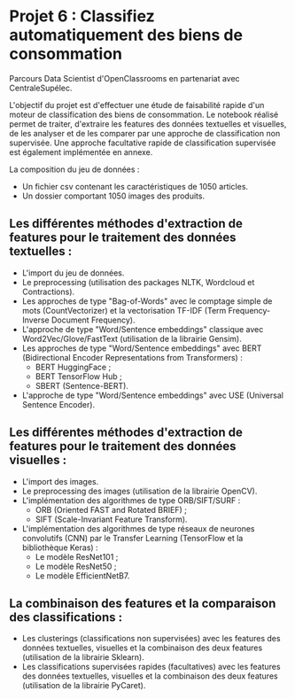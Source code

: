# Projet 6 : Classifiez automatiquement des biens de consommation

Parcours Data Scientist d'OpenClassrooms en partenariat avec CentraleSupélec.

L'objectif du projet est d'effectuer une étude de faisabilité rapide d'un moteur de classification des biens de consommation. Le notebook réalisé permet de traiter, d'extraire les features des données textuelles et visuelles, de les analyser et de les comparer par une approche de classification non supervisée. Une approche facultative rapide de classification supervisée est également implémentée en annexe.

La composition du jeu de données :
- Un fichier csv contenant les caractéristiques de 1050 articles.
- Un dossier comportant 1050 images des produits.


## Les différentes méthodes d'extraction de features pour le traitement des données textuelles :
- L'import du jeu de données.
- Le preprocessing (utilisation des packages NLTK, Wordcloud et Contractions).
- Les approches de type "Bag-of-Words" avec le comptage simple de mots (CountVectorizer) et la vectorisation TF-IDF (Term Frequency-Inverse Document Frequency).
- L'approche de type "Word/Sentence embeddings" classique avec Word2Vec/Glove/FastText (utilisation de la librairie Gensim).
- Les approches de type "Word/Sentence embeddings" avec BERT (Bidirectional Encoder Representations from Transformers) :
  - BERT HuggingFace ;
  - BERT TensorFlow Hub ;
  - SBERT (Sentence-BERT).
- L'approche de type "Word/Sentence embeddings" avec USE (Universal Sentence Encoder).


## Les différentes méthodes d'extraction de features pour le traitement des données visuelles :
- L'import des images.
- Le preprocessing des images (utilisation de la librairie OpenCV).
- L'implémentation des algorithmes de type ORB/SIFT/SURF :
  - ORB (Oriented FAST and Rotated BRIEF) ;
  - SIFT (Scale-Invariant Feature Transform).
- L'implémentation des algorithmes de type réseaux de neurones convolutifs (CNN) par le Transfer Learning (TensorFlow et la bibliothèque Keras) :
  - Le modèle ResNet101 ;
  - Le modèle ResNet50 ;
  - Le modèle EfficientNetB7.


## La combinaison des features et la comparaison des classifications :
- Les clusterings (classifications non supervisées) avec les features des données textuelles, visuelles et la combinaison des deux features (utilisation de la librairie Sklearn).
- Les classifications supervisées rapides (facultatives) avec les features des données textuelles, visuelles et la combinaison des deux features (utilisation de la librairie PyCaret). 

